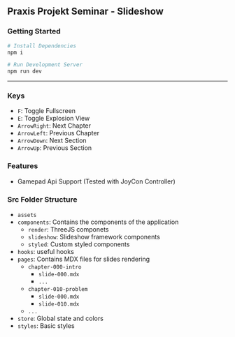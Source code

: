 ## Praxis Projekt Seminar - Slideshow

### Getting Started

```bash
# Install Dependencies
npm i
```

```bash
# Run Development Server
npm run dev
```

---

### Keys

- `F`: Toggle Fullscreen
- `E`: Toggle Explosion View
- `ArrowRight`: Next Chapter
- `ArrowLeft`: Previous Chapter
- `ArrowDown`: Next Section
- `ArrowUp`: Previous Section

### Features

- Gamepad Api Support (Tested with JoyCon Controller)

### Src Folder Structure

- `assets`
- `components`: Contains the components of the application
  - `render`: ThreeJS componets
  - `slideshow`: Slideshow framework components
  - `styled`: Custom styled components
- `hooks`: useful hooks
- `pages`: Contains MDX files for slides rendering
  - `chapter-000-intro`
    - `slide-000.mdx`
    - `...`
  - `chapter-010-problem`
    - `slide-000.mdx`
    - `slide-010.mdx`
  - `...`
- `store`: Global state and colors
- `styles`: Basic styles
